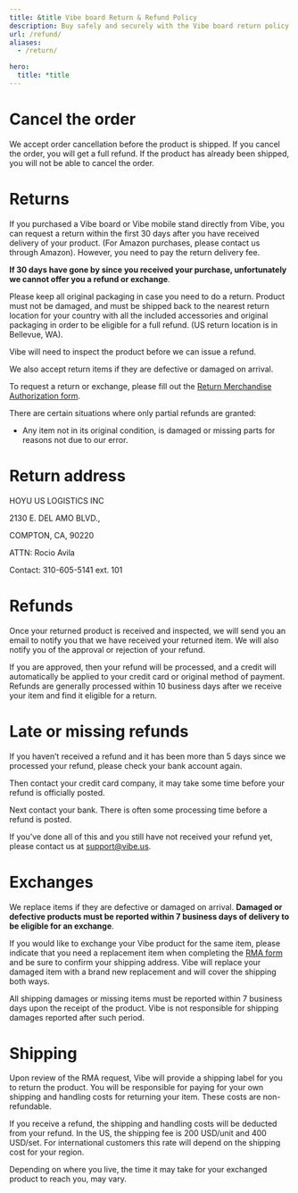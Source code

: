 ```yaml
---
title: &title Vibe board Return & Refund Policy
description: Buy safely and securely with the Vibe board return policy. Return your Vibe board within 30 days to be eligible for a full refund.
url: /refund/
aliases:
  - /return/

hero:
  title: *title
---
```


# Cancel the order

We accept order cancellation before the product is shipped. If you cancel the order, you will get a full refund. If the product has already been shipped, you will not be able to cancel the order.

# Returns

If you purchased a Vibe board or Vibe mobile stand directly from Vibe, you can request a return within the first 30 days after you have received delivery of your product. (For Amazon purchases, please contact us through Amazon). However, you need to pay the return delivery fee.

**If 30 days have gone by since you received your purchase, unfortunately we cannot offer you a refund or exchange**.

Please keep all original packaging in case you need to do a return. Product must not be damaged, and must be shipped back to the nearest return location for your country with all the included accessories and original packaging in order to be eligible for a full refund. (US return location is in Bellevue, WA).

Vibe will need to inspect the product before we can issue a refund.

We also accept return items if they are defective or damaged on arrival.

To request a return or exchange, please fill out the [Return Merchandise Authorization form](https://landing.vibe.us/rma).

There are certain situations where only partial refunds are granted:

- Any item not in its original condition, is damaged or missing parts for reasons not due to our error.

# Return address

HOYU US LOGISTICS INC

2130 E. DEL AMO BLVD.,

COMPTON, CA, 90220

ATTN: Rocio Avila

Contact: 310-605-5141 ext. 101

# Refunds

Once your returned product is received and inspected, we will send you an email to notify you that we have received your returned item. We will also notify you of the approval or rejection of your refund.

If you are approved, then your refund will be processed, and a credit will automatically be applied to your credit card or original method of payment. Refunds are generally processed within 10 business days after we receive your item and find it eligible for a return.

# Late or missing refunds

If you haven’t received a refund and it has been more than 5 days since we processed your refund, please check your bank account again.

Then contact your credit card company, it may take some time before your refund is officially posted.

Next contact your bank. There is often some processing time before a refund is posted.

If you’ve done all of this and you still have not received your refund yet, please contact us at support@vibe.us.

# Exchanges

We replace items if they are defective or damaged on arrival. **Damaged or defective products must be reported within 7 business days of delivery to be eligible for an exchange**.

If you would like to exchange your Vibe product for the same item, please indicate that you need a replacement item when completing the [RMA form](https://landing.vibe.us/rma) and be sure to confirm your shipping address. Vibe will replace your damaged item with a brand new replacement and will cover the shipping both ways.

All shipping damages or missing items must be reported within 7 business days upon the receipt of the product. Vibe is not responsible for shipping damages reported after such period.

# Shipping

Upon review of the RMA request, Vibe will provide a shipping label for you to return the product. You will be responsible for paying for your own shipping and handling costs for returning your item. These costs are non-refundable.

If you receive a refund, the shipping and handling costs will be deducted from your refund. In the US, the shipping fee is 200 USD/unit and 400 USD/set. For international customers this rate will depend on the shipping cost for your region.

Depending on where you live, the time it may take for your exchanged product to reach you, may vary.
